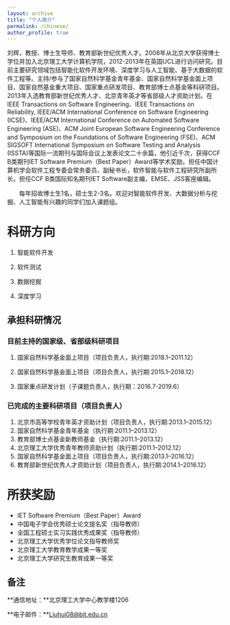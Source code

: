 ```yaml
---
layout: archive
title: "个人简介"
permalink: /chinese/
author_profile: true
---
```


刘辉，教授、博士生导师、教育部新世纪优秀人才。2008年从北京大学获得博士学位并加入北京理工大学计算机学院，2012-2013年在英国UCL进行访问研究。目前主要研究领域包括智能化软件开发环境、深度学习与人工智能、基于大数据的软件工程等。主持/参与了国家自然科学基金青年基金、国家自然科学基金面上项目、国家自然基金重大项目、国家重点研发项目、教育部博士点基金等科研项目。2013年入选教育部新世纪优秀人才、北京青年英才等省部级人才资助计划。在IEEE Transactions on Software Engineering、IEEE Transactions on Reliability, IEEE/ACM International Conference on Software Engineering (ICSE)、IEEE/ACM International Conference on Automated Software Engineering (ASE)、ACM Joint European Software Engineering Conference and Symposium on the Foundations of Software Engineering (FSE)、ACM SIGSOFT International Symposium on Software Testing and Analysis (ISSTA)等国际一流期刊与国际会议上发表论文二十余篇，他引近千次，获得CCF B类期刊IET Software Premium（Best Paper）Award等学术奖励。担任中国计算机学会软件工程专委会常务委员、副秘书长，软件智能与软件工程研究所副所长。担任CCF B类国际知名期刊IET Software副主编，EMSE、JSS客座编辑。

　　每年招收博士生1名，硕士生2-3名。欢迎对智能软件开发、大数据分析与挖掘、人工智能有兴趣的同学们加入课题组。

科研方向
======

1. 智能软件开发

2. 软件测试
3. 数据挖掘

4. 深度学习

## 承担科研情况

### 目前主持的国家级、省部级科研项目

1. 国家自然科学基金面上项目（项目负责人，执行期:2018.1–2011.12）

2. 国家自然科学基金面上项目（项目负责人，执行期:2015.1–2018.12）

3. 国家重点研发计划（子课题负责人，执行期：2016.7-2019.6）

### 已完成的主要科研项目（项目负责人）

1. 北京市高等学校青年英才资助计划（项目负责人，执行期:2013.1–2015.12）
2. 国家自然科学基金青年基金（执行期:2011.1–2013.12）
3. 教育部博士点基金新教师基金（执行期:2011.1–2013.12）
4. 北京理工大学优秀青年教师资助计划（执行期:2011.1–2012.12）
5. 国家自然科学基金面上项目（项目负责人，执行期:2013.1–2016.12）
6. 教育部新世纪优秀人才资助计划（项目负责人，执行期:2014.1–2016.12）

所获奖励
======

* IET Software Premium（Best Paper）Award
* 中国电子学会优秀硕士论文提名奖（指导教师）
* 全国工程硕士实习实践优秀成果奖（指导教师）
* 北京理工大学优秀学位论文指导教师奖
* 北京理工大学教育教学成果一等奖
* 北京理工大学研究生教育成果一等奖

## 备注

**通信地址：**北京理工大学中心教学楼1206

**电子邮件：**Liuhui08@bit.edu.cn

